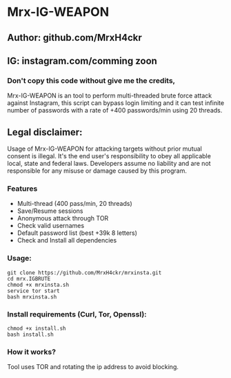 # Mrx-IG-WEAPON
## Author: github.com/MrxH4ckr
## IG: instagram.com/comming zoon
### Don't copy this code without give me the credits, 
Mrx-IG-WEAPON is an tool to perform multi-threaded brute force attack against Instagram, this script can bypass login limiting and it can test infinite number of passwords with a rate of +400 passwords/min using 20 threads.

## Legal disclaimer:
Usage of Mrx-IG-WEAPON for attacking targets without prior mutual consent is illegal. It's the end user's responsibility to obey all applicable local, state and federal laws. Developers assume no liability and are not responsible for any misuse or damage caused by this program.


### Features
- Multi-thread (400 pass/min, 20 threads)
- Save/Resume sessions
- Anonymous attack through TOR
- Check valid usernames
- Default password list (best +39k 8 letters)
- Check and Install all dependencies

### Usage:
```
git clone https://github.com/MrxH4ckr/mrxinsta.git
cd mrx.IGBRUTE
chmod +x mrxinsta.sh
service tor start
bash mrxinsta.sh
```

### Install requirements (Curl, Tor, Openssl):

```
chmod +x install.sh
bash install.sh
```

### How it works?
Tool uses TOR and rotating the ip address to avoid blocking. 

